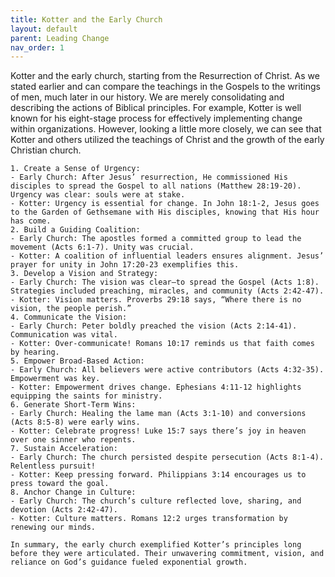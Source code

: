 ```yaml
---
title: Kotter and the Early Church
layout: default 
parent: Leading Change
nav_order: 1
---
```



Kotter and the early church, starting from the Resurrection of Christ. As we stated earlier and can compare the teachings in the Gospels to the writings of men, much later in our history. We are merely consolidating and describing the actions of Biblical principles. For example, Kotter is well known for his eight-stage process for effectively implementing change within organizations. However, looking a little more closely, we can see that Kotter and others utilized the teachings of Christ and the growth of the early Christian church.

    1. Create a Sense of Urgency:
    - Early Church: After Jesus’ resurrection, He commissioned His disciples to spread the Gospel to all nations (Matthew 28:19-20). Urgency was clear: souls were at stake.
    - Kotter: Urgency is essential for change. In John 18:1-2, Jesus goes to the Garden of Gethsemane with His disciples, knowing that His hour has come.
    2. Build a Guiding Coalition:
    - Early Church: The apostles formed a committed group to lead the movement (Acts 6:1-7). Unity was crucial.
    - Kotter: A coalition of influential leaders ensures alignment. Jesus’ prayer for unity in John 17:20-23 exemplifies this.
    3. Develop a Vision and Strategy:
    - Early Church: The vision was clear—to spread the Gospel (Acts 1:8). Strategies included preaching, miracles, and community (Acts 2:42-47).
    - Kotter: Vision matters. Proverbs 29:18 says, “Where there is no vision, the people perish.”
    4. Communicate the Vision:
    - Early Church: Peter boldly preached the vision (Acts 2:14-41). Communication was vital.
    - Kotter: Over-communicate! Romans 10:17 reminds us that faith comes by hearing.
    5. Empower Broad-Based Action:
    - Early Church: All believers were active contributors (Acts 4:32-35). Empowerment was key.
    - Kotter: Empowerment drives change. Ephesians 4:11-12 highlights equipping the saints for ministry.
    6. Generate Short-Term Wins:
    - Early Church: Healing the lame man (Acts 3:1-10) and conversions (Acts 8:5-8) were early wins.
    - Kotter: Celebrate progress! Luke 15:7 says there’s joy in heaven over one sinner who repents.
    7. Sustain Acceleration:
    - Early Church: The church persisted despite persecution (Acts 8:1-4). Relentless pursuit!
    - Kotter: Keep pressing forward. Philippians 3:14 encourages us to press toward the goal.
    8. Anchor Change in Culture:
    - Early Church: The church’s culture reflected love, sharing, and devotion (Acts 2:42-47).
    - Kotter: Culture matters. Romans 12:2 urges transformation by renewing our minds.

    In summary, the early church exemplified Kotter’s principles long before they were articulated. Their unwavering commitment, vision, and reliance on God’s guidance fueled exponential growth.
